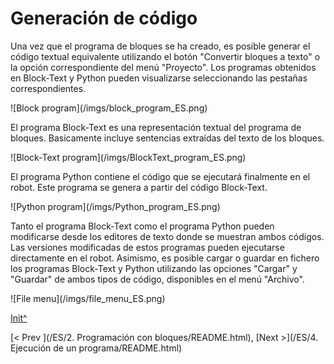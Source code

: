 <a name="Init"></a>

# Generación de código

Una vez que el programa de bloques se ha creado, es posible generar el código textual equivalente utilizando el botón "Convertir bloques a texto" o la opción correspondiente del menú "Proyecto". Los programas obtenidos en Block-Text y Python pueden visualizarse seleccionando las pestañas correspondientes.

 ![Block program](<sharepath>/imgs/block_program_ES.png)
 
El programa Block-Text es una representación textual del programa de bloques. Basicamente incluye sentencias extraídas del texto de los bloques.

 ![Block-Text program](<sharepath>/imgs/BlockText_program_ES.png)
 
El programa Python contiene el código que se ejecutará finalmente en el robot. Este programa se genera a partir del código Block-Text.
 
 ![Python program](<sharepath>/imgs/Python_program_ES.png)

Tanto el programa Block-Text como el programa Python pueden modificarse desde los editores de texto donde se muestran ambos códigos. Las versiones modificadas de estos programas pueden ejecutarse directamente en el robot. Asimismo, es posible cargar o guardar en fichero los programas Block-Text y Python utilizando las opciones "Cargar" y "Guardar" de ambos tipos de código, disponibles en el menú "Archivo". 
 
 ![File menu](<sharepath>/imgs/file_menu_ES.png)
 
[Init^](#Init)

[< Prev ](<hidepath>/ES/2. Programación con bloques/README.html), [Next >](<hidepath>/ES/4. Ejecución de un programa/README.html)
